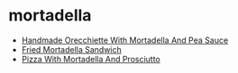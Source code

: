 # mortadella

 * [Handmade Orecchiette With Mortadella And Pea Sauce](../index/h/handmade-orecchiette-with-mortadella-and-pea-sauce.json)
 * [Fried Mortadella Sandwich](../index/f/fried-mortadella-sandwich.json)
 * [Pizza With Mortadella And Prosciutto](../index/p/pizza-with-mortadella-and-prosciutto.json)
